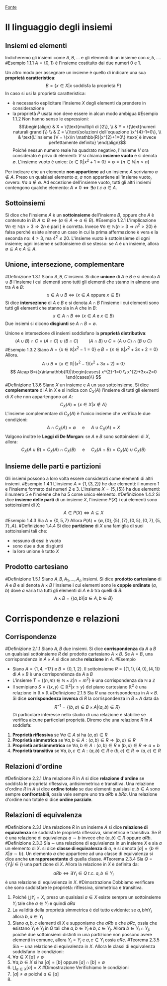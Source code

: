 [Fonte](https://matematicafinanza.campusnet.unito.it/didattica/att/4019.2102.file.pdf)
# Il linguaggio degli insiemi
## Insiemi ed elementi
Indicheremo gli insiemi come $A,B,\dots$ e gli elementi di un insieme con $a,b,\dots$.
#Esempio 1.1.1
$A=\{0,1\}$ è l'insieme costituito dai due numeri $0$ e $1$.

Un altro modo per assegnare un insieme è quello di indicare una sua **proprietà caratteristica**:
$$B=\{x\in X|x\text{ soddisfa la proprietà }P \}$$
In caso si usi la proprietà caratteristica:
- è necessario esplicitare l'insieme $X$ degli elementi da prendere in considerazione
- la proprietà $P$ usata non deve essere in alcun modo ambigua
#Esempio 1.1.2 Non hanno senso le espressioni:
$$\begin{align}
& X = \{\text{multipli di }2\}, \\
& Y = \{\text{numeri naturali grandi}\} \\
& Z = \{\text{soluzioni dell'equazione }x^{4}-1=0\}, \\
& \text{L'insieme }V = \{x\in \mathbb{R}|x^{2}+1=0\} \text{ è invece perfettamente definito}
\end{align}$$
Poiché nessun numero reale ha quadrato negativo, l'insieme $V$ ora considerato è privo di elementi:
$V$ si chiama **insieme vuoto** e si denota $\emptyset$.
L'insieme vuoto è unico: $\{x\in \mathbb{R}|x^{2}+1=0\}=\emptyset = \{n\in\mathbb{N}|n>n\}$

Per indicare che un elemento **non appartiene** ad un insieme $A$ scriviamo $a \not\in A$.
Preso un qualsiasi elemento $a, \ a$ non appartiene all'insieme vuoto, ovvero: $\forall a \ a\notin \emptyset$.
Ad eccezione dell’insieme vuoto, tutti gli altri insiemi contengono qualche elemento: $A\neq 0\iff \exists a \ t.c \ a\in A$.
## Sottoinsiemi
Si dice che l'insieme $A$ è un **sottoinsieme** dell'insieme $B$, oppure che $A$ è contenuto in $B$: $A\subseteq B\iff(a\in A\Longrightarrow a \in B)$.
#Esempio 1.2.1
L'implicazione $\forall n\in\mathbb{N}(n>3\Longrightarrow 2n \text{ è pari })$ è corretta.
Invece $\forall n\in\mathbb{N}(n>3\Longrightarrow n^{2}>20)$ è falsa perché esiste almeno un caso in cui la prima affermazione è vera e la seconda no: $4>3$, ma $4^{2}\leq 20$.
L'insieme vuoto è sottoinsieme di ogni insieme; ogni insieme è sottoinsieme di se stesso: se $A$ è un insieme, allora $\emptyset\subseteq A$ e $A\subseteq A$.
## Unione, intersezione, complementare
#Definizione 1.3.1
Siano $A,B,C$ insiemi.
Si dice **unione** di $A$ e $B$ e si denota $A\cup B$ l'insieme i cui elementi sono tutti gli elementi che stanno in almeno uno tra $A$ e $B$:
$$x\in A\cup B\iff(x\in A \text{ oppure }x\in B)$$
Si dice **intersezione** di $A$ e $B$ e si denota $A\cap B$ l'insieme i cui elementi sono tutti gli elementi che stanno sia in $A$ che in $B$:
$$x\in A\cap B\iff(x\in A\text{ e }x\in B)$$
Due insiemi si dicono **disgiunti** se $A\cap B=\emptyset$.

Unione e intersezione di insiemi soddisfano la **proprietà distributiva**:
$$(A\cup B)\cap C=(A\cap C)\cup(B\cap C)\quad\quad (A\cap B)\cup C=(A\cup C)\cap(B\cup C)$$
#Esempio 1.3.2
Siano $A=\{x\in\mathbb{R}|x^{2}-1=0\}$ e $B=\{x\in\mathbb{R}|x^{2}+3x+2=0\}$
Allora.
$$
A\cup B=\{x\in\mathbb{R}|(x^{2}-1)(x^{2}+3x+2)=0\}
$$
$$
A\cap B=\{x\in\mathbb{R}|\begin{cases}
x^{2}-1=0 \\
x^{2}+3x+2=0
\end{cases}\}
$$
#Definizione 1.3.6
Siano $X$ un insieme e $A$ un suo sottoinsieme. Si dice **complementare** di $A$ in $X$ e si indica con $C_{X}(A)$ l'insieme di tutti gli elementi di $X$ che non appartengono ad $A$:
$$C_{X}(A)=\{x\in X|x\notin A\}$$
L'insieme complementare di $C_{X}(A)$ è l'unico insieme che verifica le due condizioni:
$$A\cap C_{X}(A)=\emptyset \quad \text{ e } \quad A\cup C_{X}(A)=X$$
Valgono inoltre le **Leggi di De Morgan**: se $A$ e $B$ sono sottoinsiemi di $X$, allora:
$$C_{X}(A\cup B)=C_{X}(A)\cap C_{X}(B) \quad \text{ e }\quad C_{X}(A\cap B)=C_{X}(A)\cup C_{X}(B)$$
## Insieme delle parti e partizioni
Gli insiemi possono a loro volta essere considerati come elementi di altri insiemi.
#Esempio 1.4.1
L'insieme $A=\{1,\{3,2\}\}$ he due elementi: il numero $1$ e l'insieme formato dai numeri $2$ e $3$.
L'insieme $X=\{5,\{5\}\}$ ha due elementi: il numero $5$ e l'insieme che ha $5$ come unico elemento.
#Definizione 1.4.2
Si dice **insieme delle parti** di un insieme $X$, l'insieme $P(X)$ i cui elementi sono sottoinsiemi di $X$:
$$A\in P(X)\iff A\subseteq X$$
#Esempio 1.4.3
Sia $A=\{0,5,7\}$ Allora $P(A)=\{\emptyset , \{0\}, \{5\}, \{7\}, \{0, 5\}, \{0, 7\}, \{5, 7\}, A\}$.
#Definizione 1.4.4
Si dice **partizione** di $X$ una famiglia di suoi sottoinsiemi tali che:
- nessuno di essi è vuoto
- sono due a due disgiunti
- la loro unione è tutto $X$
## Prodotto cartesiano
#Definizione 1.5.1
Siano $A,B,A_{1},\dots,A_{n}$ insiemi.
Si dice **prodotto cartesiano** di $A$ e $B$ e si denota $A\times B$ l'insieme i cui elementi sono le **coppie ordinate** $(a,b)$ dove $a$ varia tra tutti gli elementi di $A$ e $b$ tra quelli di $B$:
$$A\times B=\{(a,b)|a\in A, b\in B\}$$
# Corrispondenze e relazioni
## Corrispondenze
#Definizione 2.1.1
Siano $A,B$ due insiemi. Si dice **corrispondenza** da $A$ a $B$ un qualsiasi sottoinsieme $R$ del prodotto cartesiano $A\times B$.
Se $A=B$, una corrispondenza in $A\times A$ si dice anche **relazione** in $A$.
#Esempio 
- Siano $A=\{1,4,-17\}$ e $B=\{0,1,2\}$. Il sottoinsieme $R=\{(1,1),(4,0),(4,1)\}$ di $A\times B$ è una corrispondenza da $A$ a $B$
- L'insieme $T=\{(n,m)\in\mathbb{N}\times \mathbb{Z}|n=m^{2}\}$ è una corrispondenza da $\mathbb{N}$ a $\mathbb{Z}$
- Il semipiano $S=\{(x,y)\in\mathbb{R}^{2}|x\leq y\}$ del piano cartesiano $\mathbb{R}^{2}$ è una relazione in $\mathbb{R}\times \mathbb{R}$
#Definizione 2.1.5
Sia $R$ una corrispondenza in $A\times B$. Si dice **corrispondenza inversa** di $R$ la corrispondenza in $B\times A$ data da
$$R^{-1}=\{(b,a)\in B\times A|(a,b)\in R\}$$
Di particolare interesse nello studio di una relazione è stabilire se verifica alcune particolari proprietà. Diremo che una relazione $R$ in $A$ soddisfa:
1. **Proprietà riflessiva** se $\forall a\in A$ si ha $(a,a)\in R$
2. **Proprietà simmetrica** se $\forall a,b\in A:(a,b)\in R\Longrightarrow (b,a)\in R$
3. **Proprietà antisimmetrica** se $\forall a,b\in A: (a,b)\in R$ e $(b,a)\in R \Longrightarrow a=b$
4. **Proprietà transitiva** se $\forall a,b,c\in A:(a,b)\in R$ e $(b,c)\in R \Longrightarrow (a,c)\in R$
## Relazioni d'ordine
#Definizione 2.2.1
Una relazione $R$ in $A$ si dice **relazione d'ordine** se soddisfa le proprietà riflessiva, antisimmetrica e transitiva.
Una relazione d'ordine $R$ in $A$ si dice **ordine totale** se due elementi qualsiasi $a,b\in A$ sono sempre **confrontabili**, ossia vale sempre uno tra $aRb$ e $bRa$. Una relazione d'ordine non totale si dice **ordine parziale**.
## Relazioni di equivalenza
#Definizione 2.3.1
Una relazione $R$ in un insieme $A$ si dice **relazione di equivalenza** se soddisfa le proprietà riflessiva, simmetrica e transitiva. Se $R$ è una relazione di equivalenza $a\sim b$ invece che $(a,b)\in R$ oppure $aRb$.
#Definizione 2.3.3
Sia $\sim$ una relazione di equivalenza in un insieme $X$ e sia $a$ un elemento di $X$. si dice **classe di equivalenza** di $a$, e si denota $[a]=\{b\in X|a\sim b\}$.
Un elemento $a$ che appartiene ad una classe di equivalenza si dice anche **un rappresentante** di quella classe.
#Teorema 2.3.4
Sia $Q=\{Y_{i}|i\in I\}$ una partizione di $X$. Allora la relazione in $X$ è definita da:
$$aRb\iff \exists Y_{i}\in Q \ t.c. \ a,b\in Y_{i}$$
è una relazione di equivalenza in $X$.
#Dimostrazione 
Dobbiamo verificare che sono soddisfare le proprietà: riflessiva, simmetrica e transitiva.
1. Poiché $\bigcup Y_{i}=X$, preso un qualsiasi $a\in X$ esiste sempre un sottoinsieme $Y_{i}$ tale che $a\in Y_{i}$ e quindi $aRa$
2. La validità della proprietà simmetrica è del tutto evidente: se $a,bin Y_{i}$ allora $b,a\in Y_{i}$
3. Siano $a,b,c$ elementi di $X$ e supponiamo che $aRb$ e che $bRc$, ossia che esistano $Y_{i}$ e $Y_{j}$ in $Q$ tali che $a,b\in Y_{i}$ e $b,c\in Y_{j}$. Allora $b\in Y_{i}\cap Y_{j}$; poiché due sottoinsiemi distinti in una partizione non possono avere elementi in comune, allora $Y_{i}=Y_{j}$ e $a,c\in Y_{i}$ ossia $aRc$.
#Teorema 2.3.5
Sia $\sim$ una relazione di equivalenza in $X$. Allora le classi di equivalenza soddisfano le condizioni:
1. $\forall a\in X \ [a]\neq\emptyset$
2. $\forall a,b\in X \text{ si ha }[a]=[b] \text{ oppure }[a]\cap[b]=\emptyset$
3. $\bigcup_{a\in X}[a]=X$
#Dimostrazione Verifichiamo le condizioni
1. $[a]\neq\emptyset$ poiché $a\in[a]$
2. 









